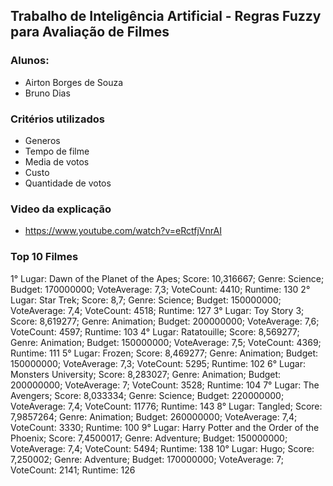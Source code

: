 ﻿## Trabalho de Inteligência Artificial - Regras Fuzzy para Avaliação de Filmes

### Alunos:
- Airton Borges de Souza
- Bruno Dias

### Critérios utilizados
- Generos
- Tempo de filme
- Media de votos
- Custo
- Quantidade de votos

### Video da explicação
- https://www.youtube.com/watch?v=eRctfjVnrAI

### Top 10 Filmes

1° Lugar: Dawn of the Planet of the Apes; Score: 10,316667; Genre: Science; Budget: 170000000; VoteAverage: 7,3; VoteCount: 4410; Runtime: 130
2° Lugar: Star Trek; Score: 8,7; Genre: Science; Budget: 150000000; VoteAverage: 7,4; VoteCount: 4518; Runtime: 127
3° Lugar: Toy Story 3; Score: 8,619277; Genre: Animation; Budget: 200000000; VoteAverage: 7,6; VoteCount: 4597; Runtime: 103
4° Lugar: Ratatouille; Score: 8,569277; Genre: Animation; Budget: 150000000; VoteAverage: 7,5; VoteCount: 4369; Runtime: 111
5° Lugar: Frozen; Score: 8,469277; Genre: Animation; Budget: 150000000; VoteAverage: 7,3; VoteCount: 5295; Runtime: 102
6° Lugar: Monsters University; Score: 8,283027; Genre: Animation; Budget: 200000000; VoteAverage: 7; VoteCount: 3528; Runtime: 104
7° Lugar: The Avengers; Score: 8,033334; Genre: Science; Budget: 220000000; VoteAverage: 7,4; VoteCount: 11776; Runtime: 143
8° Lugar: Tangled; Score: 7,9857264; Genre: Animation; Budget: 260000000; VoteAverage: 7,4; VoteCount: 3330; Runtime: 100
9° Lugar: Harry Potter and the Order of the Phoenix; Score: 7,4500017; Genre: Adventure; Budget: 150000000; VoteAverage: 7,4; VoteCount: 5494; Runtime: 138
10° Lugar: Hugo; Score: 7,250002; Genre: Adventure; Budget: 170000000; VoteAverage: 7; VoteCount: 2141; Runtime: 126
